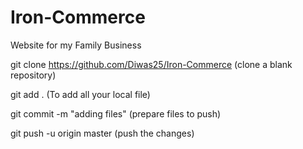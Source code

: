 # Iron-Commerce
Website for my Family Business


git clone https://github.com/Diwas25/Iron-Commerce (clone a blank repository)
 
git add . (To add all your local file)

git commit -m "adding files" (prepare files to push)

git push -u origin master (push the changes)

